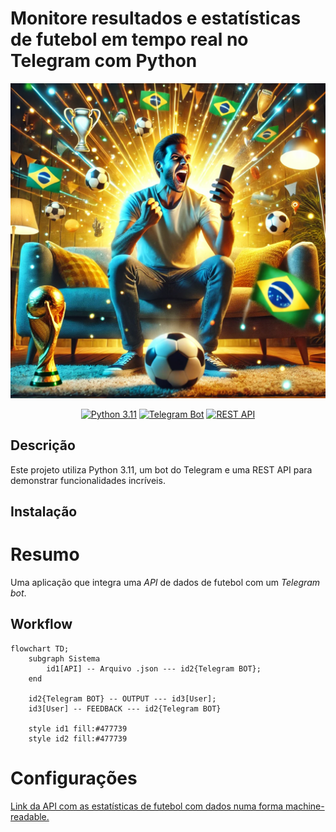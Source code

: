 # **Monitore resultados e estatísticas de futebol em tempo real no Telegram com Python**

![Imagem de capa](https://github.com/jeffersonrafael/FutebolAPI-Bot/blob/main/assets/capa.png)


<div align="center">
    <a href="https://www.python.org/downloads/release/python-3110/"><img src="https://img.shields.io/badge/Python-3.11-blue.svg" alt="Python 3.11"></a>
    <a href="https://core.telegram.org/bots"><img src="https://img.shields.io/badge/Telegram%20Bot-%2300A5E.svg?style=flat&logo=telegram&logoColor=blue" alt="Telegram Bot"></a> 
    <a href="https://restfulapi.net/"><img src="https://img.shields.io/badge/REST%20API-%2300A5E.svg?style=flat&logo=api&logoColor=white" alt="REST API"></a> 
</div>

## Descrição

Este projeto utiliza Python 3.11, um bot do Telegram e uma REST API para demonstrar funcionalidades incríveis.

## Instalação



# Resumo

Uma aplicação que integra uma _API_ de dados de futebol com um _Telegram bot_.


## Workflow

```mermaid
flowchart TD;  
    subgraph Sistema
        id1[API] -- Arquivo .json --- id2{Telegram BOT};
    end
    
    id2{Telegram BOT} -- OUTPUT --- id3[User];
    id3[User] -- FEEDBACK --- id2{Telegram BOT}
    
    style id1 fill:#477739
    style id2 fill:#477739
```


# Configurações

[Link da API com as estatísticas de futebol com dados numa forma machine-readable.](https://www.football-data.org/)

